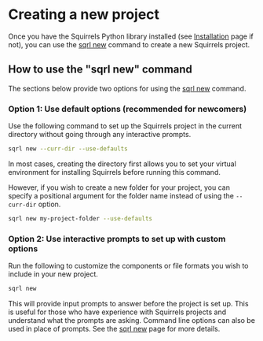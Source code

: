 # Creating a new project

Once you have the Squirrels Python library installed (see [Installation](./install) page if not), you can use the [sqrl new] command to create a new Squirrels project.

## How to use the "sqrl new" command

The sections below provide two options for using the [sqrl new] command.

### Option 1: Use default options (recommended for newcomers)

Use the following command to set up the Squirrels project in the current directory without going through any interactive prompts.

```bash
sqrl new --curr-dir --use-defaults
```

In most cases, creating the directory first allows you to set your virtual environment for installing Squirrels before running this command.

However, if you wish to create a new folder for your project, you can specify a positional argument for the folder name instead of using the `--curr-dir` option.

```bash
sqrl new my-project-folder --use-defaults
```

### Option 2: Use interactive prompts to set up with custom options

Run the following to customize the components or file formats you wish to include in your new project.

```bash
sqrl new
```

This will provide input prompts to answer before the project is set up. This is useful for those who have experience with Squirrels projects and understand what the prompts are asking. Command line options can also be used in place of prompts. See the [sqrl new] page for more details.


[sqrl new]: ../../references/cli/new